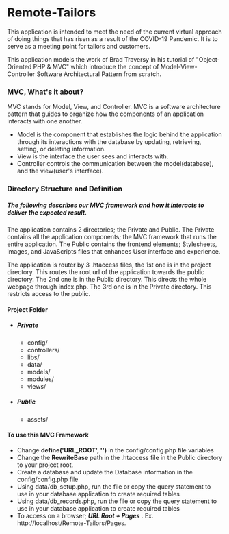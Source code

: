 # Remote-Tailors
This application is intended to meet the need of the current virtual approach of doing things that 
has risen as a result of the COVID-19 Pandemic. It is to serve as a meeting point for tailors and customers.

This application models the work of Brad Traversy in his tutorial of "Object-Oriented PHP & MVC" 
which introduce the concept of Model-View-Controller Software Architectural Pattern from scratch. 

### MVC, What's it about?
MVC stands for Model, View, and Controller. MVC is a software architecture pattern that 
guides to organize how the components of an application interacts with one another.
* Model is the component that establishes the logic behind the application through its 
  interactions with the database by updating, retrieving, setting, or deleting information.
* View is the interface the user sees and interacts with. 
* Controller controls the communication between the model(database), and the view(user's interface).

### Directory Structure and Definition
##### The following describes our MVC framework and how it interacts to deliver the expected result.
The application contains 2 directories; the Private and Public. The Private contains all the application 
components; the MVC framework that runs the entire application. The Public contains the frontend elements; 
Stylesheets, images, and JavaScripts files that enhances User interface and experience.

The application is router by 3 .htaccess files, the 1st one is in the project directory. 
This routes the root url of the application towards the public directory. The 2nd one is in the Public 
directory. This directs the whole webpage through index.php. The 3rd one is in the Private directory. 
This restricts access to the public. 
#### Project Folder
 * ##### Private
    * config/
    * controllers/
    * libs/
    * data/
    * models/
    * modules/
    * views/

* ##### Public
    * assets/

#### To use this MVC Framework
* Change **define('URL_ROOT', '')** in the config/config.php file variables 
* Change the **RewriteBase** path in the .htaccess file in the Public directory to your project root.
* Create a database and update the Database information in the config/config.php file
* Using data/db_setup.php, run the file or copy the query statement to use in your database application to create required tables
* Using data/db_records.php, run the file or copy the query statement to use in your database application to create required tables
* To access on a browser; **_URL Root + Pages_** . Ex. http://localhost/Remote-Tailors/Pages.

    